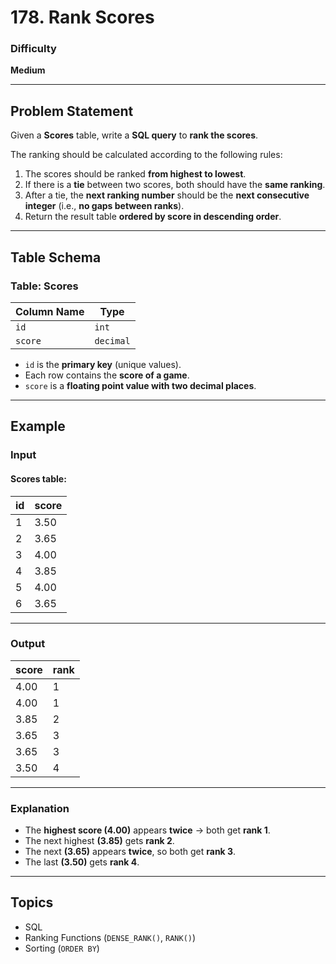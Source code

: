 # 178. Rank Scores

### Difficulty
**Medium**

---

## Problem Statement

Given a **Scores** table, write a **SQL query** to **rank the scores**.  

The ranking should be calculated according to the following rules:
1. The scores should be ranked **from highest to lowest**.
2. If there is a **tie** between two scores, both should have the **same ranking**.
3. After a tie, the **next ranking number** should be the **next consecutive integer** (i.e., **no gaps between ranks**).
4. Return the result table **ordered by score in descending order**.

---

## Table Schema

### **Table: Scores**
| Column Name | Type    |
|-------------|---------|
| `id`        | `int`     |
| `score`     | `decimal` |

- `id` is the **primary key** (unique values).
- Each row contains the **score of a game**.
- `score` is a **floating point value with two decimal places**.

---

## Example

### **Input**
#### **Scores table:**
| id  | score |
|---- |-------|
| 1   | 3.50  |
| 2   | 3.65  |
| 3   | 4.00  |
| 4   | 3.85  |
| 5   | 4.00  |
| 6   | 3.65  |

---

### **Output**
| score | rank |
|-------|------|
| 4.00  | 1    |
| 4.00  | 1    |
| 3.85  | 2    |
| 3.65  | 3    |
| 3.65  | 3    |
| 3.50  | 4    |

---

### **Explanation**
- The **highest score (4.00)** appears **twice** → both get **rank 1**.
- The next highest **(3.85)** gets **rank 2**.
- The next **(3.65)** appears **twice**, so both get **rank 3**.
- The last **(3.50)** gets **rank 4**.

---

## **Topics**
- SQL
- Ranking Functions (`DENSE_RANK()`, `RANK()`)
- Sorting (`ORDER BY`)
